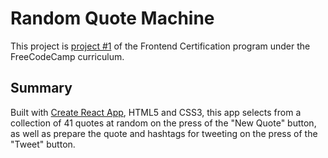 # Random Quote Machine

This project is [project #1](https://www.freecodecamp.org/learn/front-end-libraries/front-end-libraries-projects/build-a-random-quote-machine) of the Frontend Certification program under the FreeCodeCamp curriculum. 

## Summary

Built with [Create React App](https://github.com/facebook/create-react-app), HTML5 and CSS3, this app selects from a collection of 41 quotes at random on the press of the "New Quote" button, as well as prepare the quote and hashtags for tweeting on the press of the "Tweet" button.
